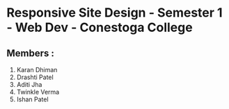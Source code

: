 # Responsive Site Design - Semester 1 - Web Dev - Conestoga College

## Members : 
1. Karan Dhiman
2. Drashti Patel
3. Aditi Jha
4. Twinkle Verma
5. Ishan Patel
